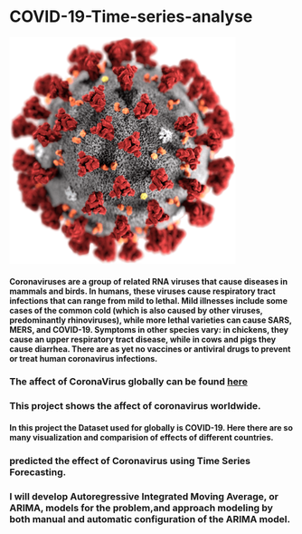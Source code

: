 # COVID-19-Time-series-analyse

<img src="https://github.com/RamiKrispin/coronavirus/blob/master/man/figures/2019-nCoV-CDC-23312_without_background.png" width="400" height="400">

#### Coronaviruses are a group of related RNA viruses that cause diseases in mammals and birds. In humans, these viruses cause respiratory tract infections that can range from mild to lethal. Mild illnesses include some cases of the common cold (which is also caused by other viruses, predominantly rhinoviruses), while more lethal varieties can cause SARS, MERS, and COVID-19. Symptoms in other species vary: in chickens, they cause an upper respiratory tract disease, while in cows and pigs they cause diarrhea. There are as yet no vaccines or antiviral drugs to prevent or treat human coronavirus infections.
### The affect of CoronaVirus globally can be found <a href="https://google.org/crisisresponse/covid19-map?hl=en">here</a>
### This project shows the affect of coronavirus worldwide.
#### In this project the Dataset used for globally is COVID-19. Here there are so many visualization and comparision of effects of different countries.
### predicted the effect of Coronavirus using Time Series Forecasting.
### I will develop Autoregressive Integrated Moving Average, or ARIMA, models for the problem,and approach modeling by both manual and automatic configuration of the ARIMA model.
